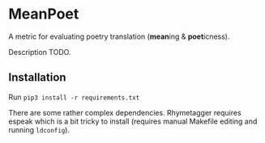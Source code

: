 # MeanPoet

A metric for evaluating poetry translation (**mean**ing & **poet**icness).

Description TODO.

## Installation

Run `pip3 install -r requirements.txt`

There are some rather complex dependencies.
Rhymetagger requires espeak which is a bit tricky to install (requires manual Makefile editing and running `ldconfig`).